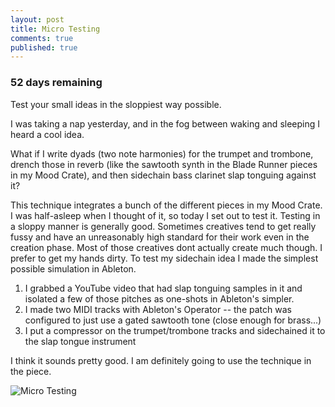 ```yaml
---
layout: post
title: Micro Testing
comments: true
published: true
---
```


### 52 days remaining

Test your small ideas in the sloppiest way possible.

I was taking a nap yesterday, and in the fog between waking and sleeping I heard a cool idea.

What if I write dyads (two note harmonies) for the trumpet and trombone, drench those in reverb (like the sawtooth synth in the Blade Runner pieces in my Mood Crate), and then sidechain bass clarinet slap tonguing against it?

This technique integrates a bunch of the different pieces in my Mood Crate. I was half-asleep when I thought of it, so today I set out to test it. Testing in a sloppy manner is generally good. Sometimes creatives tend to get really fussy and have an unreasonably high standard for their work even in the creation phase. Most of those creatives dont actually create much though. I prefer to get my hands dirty. To test my sidechain idea I made the simplest possible simulation in Ableton.

1. I grabbed a YouTube video that had slap tonguing samples in it and isolated a few of those pitches as one-shots in Ableton's simpler.
2. I made two MIDI tracks with Ableton's Operator -- the patch was configured to just use a gated sawtooth tone (close enough for brass...)
3. I put a compressor on the trumpet/trombone tracks and sidechained it to the slap tongue instrument

I think it sounds pretty good. I am definitely going to use the technique in the piece.

![Micro Testing](https://simsi.es/blog/public/micro-test.png)
